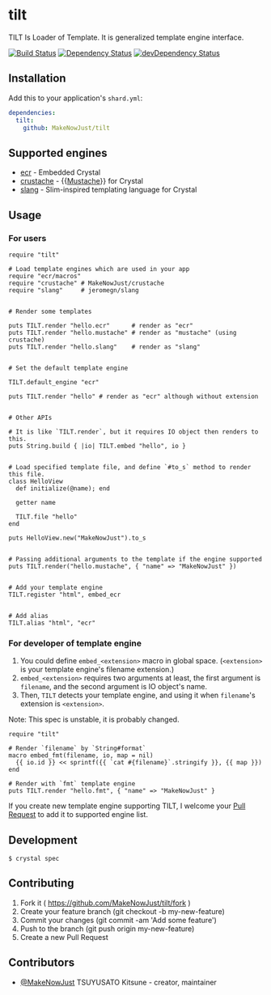 # tilt

TILT Is Loader of Template. It is generalized template engine interface.

[![Build Status](https://travis-ci.org/MakeNowJust/tilt.svg?branch=master)](https://travis-ci.org/MakeNowJust/tilt)
[![Dependency Status](https://shards.rocks/badge/github/MakeNowJust/tilt/status.svg)](https://shards.rocks/github/MakeNowJust/tilt)
[![devDependency Status](https://shards.rocks/badge/github/MakeNowJust/tilt/dev_status.svg)](https://shards.rocks/github/MakeNowJust/tilt)


## Installation

Add this to your application's `shard.yml`:

```yaml
dependencies:
  tilt:
    github: MakeNowJust/tilt
```


## Supported engines

  - [ecr](http://crystal-lang.org/api/ECR.html) - Embedded Crystal
  - [crustache](https://github.com/MakeNowJust/crustache) - {{[Mustache](https://mustache.github.io/)}} for Crystal
  - [slang](https://github.com/jeromegn/slang) - Slim-inspired templating language for Crystal

## Usage

### For users

```crystal
require "tilt"

# Load template engines which are used in your app
require "ecr/macros"
require "crustache" # MakeNowJust/crustache
require "slang"     # jeromegn/slang


# Render some templates

puts TILT.render "hello.ecr"      # render as "ecr"
puts TILT.render "hello.mustache" # render as "mustache" (using crustache)
puts TILT.render "hello.slang"    # render as "slang"


# Set the default template engine

TILT.default_engine "ecr"

puts TILT.render "hello" # render as "ecr" although without extension


# Other APIs

# It is like `TILT.render`, but it requires IO object then renders to this.
puts String.build { |io| TILT.embed "hello", io }


# Load specified template file, and define `#to_s` method to render this file.
class HelloView
  def initialize(@name); end

  getter name

  TILT.file "hello"
end

puts HelloView.new("MakeNowJust").to_s


# Passing additional arguments to the template if the engine supported
puts TILT.render("hello.mustache", { "name" => "MakeNowJust" })


# Add your template engine
TILT.register "html", embed_ecr


# Add alias
TILT.alias "html", "ecr"
```

### For developer of template engine

  1. You could define `embed_<extension>` macro in global space. (`<extension>` is your template engine's filename extension.)
  2. `embed_<extension>` requires two arguments at least, the first argument is `filename`, and the second argument is IO object's name.
  3. Then, `TILT` detects your template engine, and using it when `filename`'s extension is `<extension>`.

Note: This spec is unstable, it is probably changed.

```crystal
require "tilt"

# Render `filename` by `String#format`
macro embed_fmt(filename, io, map = nil)
  {{ io.id }} << sprintf({{ `cat #{filename}`.stringify }}, {{ map }})
end

# Render with `fmt` template engine
puts TILT.render "hello.fmt", { "name" => "MakeNowJust" }
```

If you create new template engine supporting TILT, I welcome your [Pull Request](https://github.com/MakeNowJust/tilt/pulls) to add it to supported engine list.


## Development

```console
$ crystal spec
```

## Contributing

1. Fork it ( <https://github.com/MakeNowJust/tilt/fork> )
2. Create your feature branch (git checkout -b my-new-feature)
3. Commit your changes (git commit -am 'Add some feature')
4. Push to the branch (git push origin my-new-feature)
5. Create a new Pull Request

## Contributors

- [@MakeNowJust](https://github.com/MakeNowJust) TSUYUSATO Kitsune - creator, maintainer
